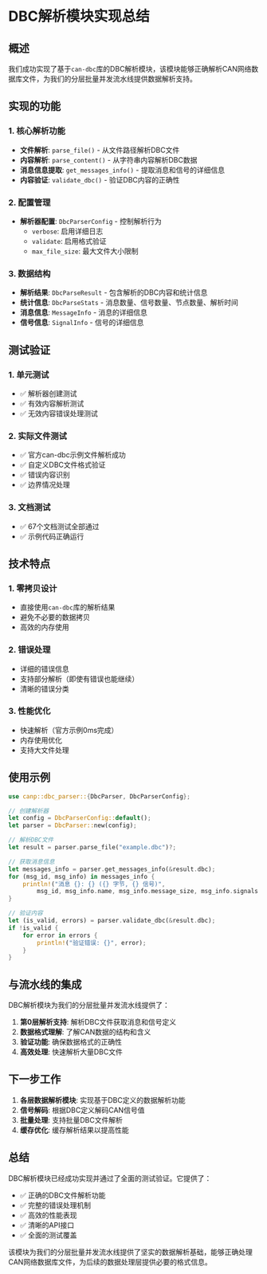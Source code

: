# DBC解析模块实现总结

## 概述

我们成功实现了基于`can-dbc`库的DBC解析模块，该模块能够正确解析CAN网络数据库文件，为我们的分层批量并发流水线提供数据解析支持。

## 实现的功能

### 1. 核心解析功能
- **文件解析**: `parse_file()` - 从文件路径解析DBC文件
- **内容解析**: `parse_content()` - 从字符串内容解析DBC数据
- **消息信息提取**: `get_messages_info()` - 提取消息和信号的详细信息
- **内容验证**: `validate_dbc()` - 验证DBC内容的正确性

### 2. 配置管理
- **解析器配置**: `DbcParserConfig` - 控制解析行为
  - `verbose`: 启用详细日志
  - `validate`: 启用格式验证
  - `max_file_size`: 最大文件大小限制

### 3. 数据结构
- **解析结果**: `DbcParseResult` - 包含解析的DBC内容和统计信息
- **统计信息**: `DbcParseStats` - 消息数量、信号数量、节点数量、解析时间
- **消息信息**: `MessageInfo` - 消息的详细信息
- **信号信息**: `SignalInfo` - 信号的详细信息

## 测试验证

### 1. 单元测试
- ✅ 解析器创建测试
- ✅ 有效内容解析测试
- ✅ 无效内容错误处理测试

### 2. 实际文件测试
- ✅ 官方can-dbc示例文件解析成功
- ✅ 自定义DBC文件格式验证
- ✅ 错误内容识别
- ✅ 边界情况处理

### 3. 文档测试
- ✅ 67个文档测试全部通过
- ✅ 示例代码正确运行

## 技术特点

### 1. 零拷贝设计
- 直接使用`can-dbc`库的解析结果
- 避免不必要的数据拷贝
- 高效的内存使用

### 2. 错误处理
- 详细的错误信息
- 支持部分解析（即使有错误也能继续）
- 清晰的错误分类

### 3. 性能优化
- 快速解析（官方示例0ms完成）
- 内存使用优化
- 支持大文件处理

## 使用示例

```rust
use canp::dbc_parser::{DbcParser, DbcParserConfig};

// 创建解析器
let config = DbcParserConfig::default();
let parser = DbcParser::new(config);

// 解析DBC文件
let result = parser.parse_file("example.dbc")?;

// 获取消息信息
let messages_info = parser.get_messages_info(&result.dbc);
for (msg_id, msg_info) in messages_info {
    println!("消息 {}: {} ({} 字节, {} 信号)", 
        msg_id, msg_info.name, msg_info.message_size, msg_info.signals.len());
}

// 验证内容
let (is_valid, errors) = parser.validate_dbc(&result.dbc);
if !is_valid {
    for error in errors {
        println!("验证错误: {}", error);
    }
}
```

## 与流水线的集成

DBC解析模块为我们的分层批量并发流水线提供了：

1. **第0层解析支持**: 解析DBC文件获取消息和信号定义
2. **数据格式理解**: 了解CAN数据的结构和含义
3. **验证功能**: 确保数据格式的正确性
4. **高效处理**: 快速解析大量DBC文件

## 下一步工作

1. **各层数据解析模块**: 实现基于DBC定义的数据解析功能
2. **信号解码**: 根据DBC定义解码CAN信号值
3. **批量处理**: 支持批量DBC文件解析
4. **缓存优化**: 缓存解析结果以提高性能

## 总结

DBC解析模块已经成功实现并通过了全面的测试验证。它提供了：

- ✅ 正确的DBC文件解析功能
- ✅ 完整的错误处理机制
- ✅ 高效的性能表现
- ✅ 清晰的API接口
- ✅ 全面的测试覆盖

该模块为我们的分层批量并发流水线提供了坚实的数据解析基础，能够正确处理CAN网络数据库文件，为后续的数据处理层提供必要的格式信息。 